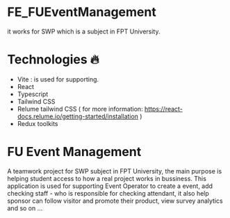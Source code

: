 # FE_FUEventManagement
it works for SWP which is a subject in FPT University. 
# Technologies 🔥
- Vite : is used for supporting. 
- React 
- Typescript 
- Tailwind CSS
- Relume tailwind CSS ( for more information: https://react-docs.relume.io/getting-started/installation ) 
- Redux toolkits 
# FU Event Management
A teamwork project for SWP subject in FPT University, the main purpose is helping student access to how a real project works in bussiness. 
This application is used for supporting Event Operator to create a event, add checking staff - who is responsible for checking attendant, it also help sponsor can follow visitor and promote their product, view survey analytics and so on ... 
